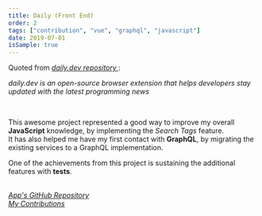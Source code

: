 ```yaml
---
title: Daily (Front End)
order: 2
tags: ["contribution", "vue", "graphql", "javascript"]
date: 2019-07-01
isSample: true
---
```


Quoted from <a href="https://github.com/dailydotdev/daily" target="_blank">
  <i>
    daily.dev repository
  </i>
</a>:

<p style="margin-top: .7rem">
  <i>
    daily.dev is an open-source browser extension that helps developers stay updated with the latest programming news
  </i>
</p>

<br>

This awesome project represented a good way to improve my overall **JavaScript** knowledge, by implementing the _Search Tags_ feature.   
It has also helped me have my first contact with **GraphQL**, by migrating the existing services to a GraphQL implementation.

One of the achievements from this project is sustaining the additional features with **tests**.


<br>

<a href="https://github.com/dailydotdev/daily-apps" target="_blank">
  <i>
    App's GitHub Repository
  </i>
</a> <br> 
<a href="https://github.com/dailydotdev/daily-apps/commits?author=Andrei0872" target="_blank">
  <i>
    My Contributions
  </i>
</a>
